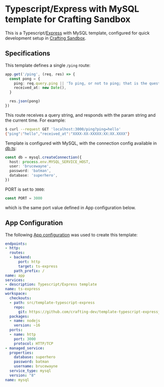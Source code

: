 # Typescript/Express with MySQL template for Crafting Sandbox

This is a Typescript/[Express](https://expressjs.com/) with MySQL template, configured for quick development setup in [Crafting Sandbox](https://crafting.readme.io/docs).

## Specifications

This template defines a single `/ping` route:
```ts
app.get('/ping', (req, res) => {
  const pong = {
    ping: req.query.ping || 'To ping, or not to ping; that is the question.',
    received_at: new Date(),
  }

  res.json(pong)
})
```

This route receives a query string, and responds with the param string and the current time. For example:
```bash
$ curl --request GET 'localhost:3000/ping?ping=hello'
{"ping":"hello","received_at":"XXXX-XX-XXXXX:XX:XX.XXXX"}
```

Template is configured with MySQL, with the connection config available in [db.ts](src/db.ts):
```ts
const db = mysql.createConnection({
  host: process.env.MYSQL_SERVICE_HOST,
  user: 'brucewayne',
  password: 'batman',
  database: 'superhero',
})
```

PORT is set to `3000`:
```ts
const PORT = 3000
```

which is the same port value defined in App configuration below.

## App Configuration

The following [App configuration](https://crafting.readme.io/docs/app-spec) was used to create this template:

```yaml
endpoints:
- http:
  routes:
  - backend:
      port: http
      target: ts-express
    path_prefix: /
name: app
services:
- description: Typescript/Express template
name: ts-express
workspace:
  checkouts:
  - path: src/template-typescript-express
    repo:
      git: https://github.com/crafting-dev/template-typescript-expressjs.git
  packages:
  - name: nodejs
    version: ~16
  ports:
  - name: http
    port: 3000
    protocol: HTTP/TCP
- managed_service:
  properties:
    database: superhero
    password: batman
    username: brucewayne
  service_type: mysql
  version: "8"
name: mysql
```
